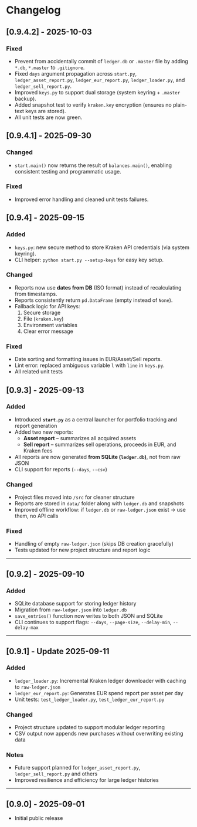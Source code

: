# Changelog

## [0.9.4.2] - 2025-10-03
### Fixed
- Prevent from accidentally commit of `ledger.db` or `.master` file by adding `*.db`, `*.master` to `.gitignore`.
- Fixed `days` argument propagation across `start.py`, `ledger_asset_report.py`, `ledger_eur_report.py`, `ledger_loader.py`, and `ledger_sell_report.py`.
- Improved `keys.py` to support dual storage (system keyring + `.master` backup).
- Added snapshot test to verify `kraken.key` encryption (ensures no plain-text keys are stored).
- All unit tests are now green.


## [0.9.4.1] - 2025-09-30
### Changed
- `start.main()` now returns the result of `balances.main()`, enabling consistent testing and programmatic usage.

### Fixed
- Improved error handling and cleaned unit tests failures.


## [0.9.4] - 2025-09-15

### Added
- `keys.py`: new secure method to store Kraken API credentials (via system keyring).
- CLI helper: `python start.py --setup-keys` for easy key setup.

### Changed
- Reports now use **dates from DB** (ISO format) instead of recalculating from timestamps.
- Reports consistently return `pd.DataFrame` (empty instead of `None`).
- Fallback logic for API keys:
  1. Secure storage
  2. File (`kraken.key`)
  3. Environment variables
  4. Clear error message

### Fixed
- Date sorting and formatting issues in EUR/Asset/Sell reports.
- Lint error: replaced ambiguous variable `l` with `line` in `keys.py`.
- All related unit tests


## [0.9.3] - 2025-09-13
### Added
- Introduced **`start.py`** as a central launcher for portfolio tracking and report generation
- Added two new reports:
  - **Asset report** – summarizes all acquired assets
  - **Sell report** – summarizes sell operations, proceeds in EUR, and Kraken fees
- All reports are now generated **from SQLite (`ledger.db`)**, not from raw JSON
- CLI support for reports (`--days`, `--csv`)

### Changed
- Project files moved into `/src` for cleaner structure
- Reports are stored in `data/` folder along with `ledger.db` and snapshots
- Improved offline workflow: if `ledger.db` or `raw-ledger.json` exist → use them, no API calls

### Fixed
- Handling of empty `raw-ledger.json` (skips DB creation gracefully)
- Tests updated for new project structure and report logic

---

## [0.9.2] - 2025-09-10
### Added
- SQLite database support for storing ledger history
- Migration from `raw-ledger.json` into `ledger.db`
- `save_entries()` function now writes to both JSON and SQLite
- CLI continues to support flags: `--days`, `--page-size`, `--delay-min`, `--delay-max`

---

## [0.9.1] - Update 2025-09-11

### Added
- `ledger_loader.py`: Incremental Kraken ledger downloader with caching to `raw-ledger.json`
- `ledger_eur_report.py`: Generates EUR spend report per asset per day
- Unit tests: `test_ledger_loader.py`, `test_ledger_eur_report.py`

### Changed
- Project structure updated to support modular ledger reporting
- CSV output now appends new purchases without overwriting existing data

### Notes
- Future support planned for `ledger_asset_report.py`, `ledger_sell_report.py` and others
- Improved resilience and efficiency for large ledger histories

---

## [0.9.0] - 2025-09-01
- Initial public release
